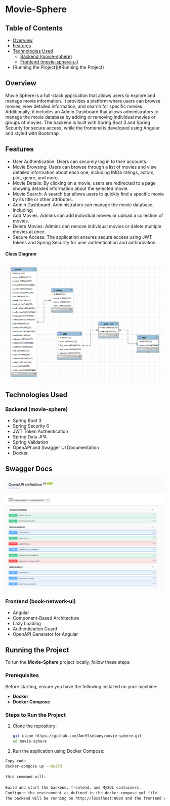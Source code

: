 # Movie-Sphere

## Table of Contents

- [Overview](#overview)
- [Features](#features)
- [Technologies Used](#technologies-used)
    - [Backend (movie-sphere)](#backend-movie-sphere)
    - [Frontend (movie-sphere-ui)](#frontend-movie-sphere-ui)
- [Running the Project](#Running the Project)


## Overview

Movie Sphere is a full-stack application that allows users to explore and manage movie information. It provides a platform where users can browse movies, view detailed information, and search for specific movies. Additionally, it includes an Admin Dashboard that allows administrators to manage the movie database by adding or removing individual movies or groups of movies. The backend is built with Spring Boot 3 and Spring Security for secure access, while the frontend is developed using Angular and styled with Bootstrap.

## Features

- User Authentication: Users can securely log in to their accounts.
- Movie Browsing: Users can browse through a list of movies and view detailed information about each one, including IMDb ratings, actors, plot, genre, and more.
- Movie Details: By clicking on a movie, users are redirected to a page showing detailed information about the selected movie.
- Movie Search: A search bar allows users to quickly find a specific movie by its title or other attributes.
- Admin Dashboard: Administrators can manage the movie database, including:
- Add Movies: Admins can add individual movies or upload a collection of movies.
- Delete Movies: Admins can remove individual movies or delete multiple movies at once.
- Secure Access: The application ensures secure access using JWT tokens and Spring Security for user authentication and authorization.

#### Class Diagram
![Class diagram](screenshots/class-diagram.png)

## Technologies Used

### Backend (movie-sphere)

- Spring Boot 3
- Spring Security 6
- JWT Token Authentication
- Spring Data JPA
- Spring Validation
- OpenAPI and Swagger UI Documentation
- Docker

## Swagger Docs
![Swagger Docs](screenshots/docs.png)

### Frontend (book-network-ui)

- Angular
- Component-Based Architecture
- Lazy Loading
- Authentication Guard
- OpenAPI Generator for Angular

## Running the Project

To run the **Movie-Sphere** project locally, follow these steps:

### Prerequisites

Before starting, ensure you have the following installed on your machine:

- **Docker**
- **Docker Compose**

### Steps to Run the Project

1. Clone the repository:
   ```bash
   git clone https://github.com/AmrElsebaey/movie-sphere.git
   cd movie-sphere
2. Run the application using Docker Compose:

```bash
Copy code
docker-compose up --build

this command will:

Build and start the backend, frontend, and MySQL containers.
Configure the environment as defined in the docker-compose.yml file.
The backend will be running on http://localhost:8080 and the frontend will be running on http://localhost:4200.







